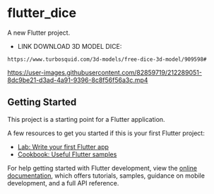 # flutter_dice

A new Flutter project.

- LINK DOWNLOAD 3D MODEL DICE:

```
https://www.turbosquid.com/3d-models/free-dice-3d-model/909598#
```


https://user-images.githubusercontent.com/82859719/212289051-8dc9be21-d3ad-4a91-9396-8c8f56f56a3c.mp4



## Getting Started

This project is a starting point for a Flutter application.

A few resources to get you started if this is your first Flutter project:

- [Lab: Write your first Flutter app](https://docs.flutter.dev/get-started/codelab)
- [Cookbook: Useful Flutter samples](https://docs.flutter.dev/cookbook)

For help getting started with Flutter development, view the
[online documentation](https://docs.flutter.dev/), which offers tutorials,
samples, guidance on mobile development, and a full API reference.

